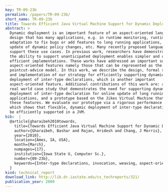 ```yaml
---
key: TR-09-23b
permalink: /papers/TR-09-23b/
short_name: TR-09-23b
title: Towards Efficient Java Virtual Machine Support for Dynamic Deployment of Inter-type Declarations
abstract: >
  Dynamic deployment is an important feature of an aspect-oriented language
  design that has many applications, e.g. in runtime monitoring, runtime
  adaptation to fix bugs or add features to long running applications, runtime
  update of dynamic policy changes, etc. Many recently proposed language designs
  support these use cases. In previous work, researchers have demonstrated that
  the ability to support unanticipated deployment enables simpler and often more
  efficient implementations. These works have addressed an important subset of
  aspect-oriented features namely those that can be represented as the
  pointcut-advice model. In this work, we describe the design, formal semantics,
  and implementation of our strategy for efficiently supporting dynamic
  deployment of inter-type declarations, which is another important
  aspect-oriented feature. Additional contributions of this work are: a detailed
  real world case study that demonstrates the need for supporting dynamic
  deployment of inter-type declaration for online update of long running
  applications, and a prototype based on the Jikes Virtual Machine that supports
  these features. We evaluate our prototype via a rigorous performance analysis,
  which shows that flexible, dynamic deployment of inter-type declarations can
  be efficiently supported in a JVM.
bib:  |
  @article{gharaibeh2010towards,
    title={Towards Efficient Java Virtual Machine Support for Dynamic Deployment of Inter-type Declarations},
    author={Gharaibeh, Bashar and Rajan, Hridesh and Chang, J Morris},
    year={2010},
    location={Ames, IA, USA},
    month={March},
    numpages={17},
    institution={Iowa State U, Computer Sc.},
    number={09-23b},
    keywords={Inter-type declarations, invocation, weaving, aspect-oriented intermediate-languages, Nu, aspect-oriented virtual machines}
  }
kind: technical_report
download_link: http://lib.dr.iastate.edu/cs_techreports/321/
publication_year: 2009
---
```

